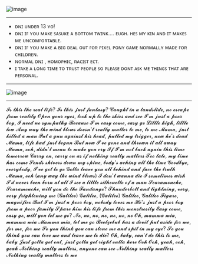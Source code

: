![image](https://github.com/user-attachments/assets/82878884-b7ca-45e3-9447-cd38ba82f0e2)

--------------------------

- ᴅɴɪ ᴜɴᴅᴇʀ 13 ʏᴏ!
- ᴅɴɪ ɪꜰ ʏᴏᴜ ᴍᴀᴋᴇ ꜱᴀꜱᴜᴋᴇ ᴀ ʙᴏᴛᴛᴏᴍ ᴛᴡɪɴᴋ.... ᴇᴜɢʜ. ʜᴇꜱ ᴍʏ ᴋɪɴ ᴀɴᴅ ɪᴛ ᴍᴀᴋᴇꜱ ᴍᴇ ᴜɴᴄᴏᴍꜰᴏʀᴛᴀʙʟᴇ.
- ᴅɴɪ ɪꜰ ʏᴏᴜ ᴍᴀᴋᴇ ᴀ ʙɪɢ ᴅᴇᴀʟ ᴏᴜᴛ ꜰᴏʀ ᴘɪxᴇʟ ᴘᴏɴʏ ɢᴀᴍᴇ ɴᴏʀᴍᴀʟʟʏ ᴍᴀᴅᴇ ꜰᴏʀ ᴄʜɪʟᴅʀᴇɴ.
- ɴᴏʀᴍᴀʟ ᴅɴɪ , ʜᴏᴍᴏᴘʜɪᴄ, ʀᴀᴄɪꜱᴛ ᴇᴄᴛ. 
- ɪ ᴛᴀᴋᴇ ᴀ ʟᴏɴɢ ᴛɪᴍᴇ ᴛᴏ ᴛʀᴜꜱᴛ ᴘᴇᴏᴘʟᴇ ꜱᴏ ᴘʟᴇᴀꜱᴇ ᴅᴏɴᴛ ᴀꜱᴋ ᴍᴇ ᴛʜɪɴɢꜱ ᴛʜᴀᴛ ᴀʀᴇ ᴘᴇʀꜱᴏɴᴀʟ.

----------------

![image](https://github.com/user-attachments/assets/71c925c3-56d9-4e5f-a973-cf0780e224d1)

------------------

𝓘𝓼 𝓽𝓱𝓲𝓼 𝓽𝓱𝓮 𝓻𝓮𝓪𝓵 𝓵𝓲𝓯𝓮? 𝓘𝓼 𝓽𝓱𝓲𝓼 𝓳𝓾𝓼𝓽 𝓯𝓪𝓷𝓽𝓪𝓼𝔂? 
𝓒𝓪𝓾𝓰𝓱𝓽 𝓲𝓷 𝓪 𝓵𝓪𝓷𝓭𝓼𝓵𝓲𝓭𝓮, 
𝓷𝓸 𝓮𝓼𝓬𝓪𝓹𝓮 𝓯𝓻𝓸𝓶 𝓻𝓮𝓪𝓵𝓲𝓽𝔂 
𝓞𝓹𝓮𝓷 𝔂𝓸𝓾𝓻 𝓮𝔂𝓮𝓼, 
𝓵𝓸𝓸𝓴 𝓾𝓹 𝓽𝓸 𝓽𝓱𝓮 𝓼𝓴𝓲𝓮𝓼 𝓪𝓷𝓭 𝓼𝓮𝓮 𝓘'𝓶 𝓳𝓾𝓼𝓽 𝓪 𝓹𝓸𝓸𝓻 𝓫𝓸𝔂,
𝓘 𝓷𝓮𝓮𝓭 𝓷𝓸 𝓼𝔂𝓶𝓹𝓪𝓽𝓱𝔂 
𝓑𝓮𝓬𝓪𝓾𝓼𝓮 𝓘'𝓶 𝓮𝓪𝓼𝔂 𝓬𝓸𝓶𝓮, 
𝓮𝓪𝓼𝔂 𝓰𝓸 𝓛𝓲𝓽𝓽𝓵𝓮 𝓱𝓲𝓰𝓱,
𝓵𝓲𝓽𝓽𝓵𝓮 𝓵𝓸𝔀 
𝓐𝓷𝔂 𝔀𝓪𝔂 𝓽𝓱𝓮 𝔀𝓲𝓷𝓭 𝓫𝓵𝓸𝔀𝓼 𝓭𝓸𝓮𝓼𝓷'𝓽 𝓻𝓮𝓪𝓵𝓵𝔂 𝓶𝓪𝓽𝓽𝓮𝓻 𝓽𝓸 𝓶𝓮, 
𝓽𝓸 𝓶𝓮 𝓜𝓪𝓶𝓪, 
𝓳𝓾𝓼𝓽 𝓴𝓲𝓵𝓵𝓮𝓭 𝓪 𝓶𝓪𝓷 
𝓟𝓾𝓽 𝓪 𝓰𝓾𝓷 𝓪𝓰𝓪𝓲𝓷𝓼𝓽 𝓱𝓲𝓼 𝓱𝓮𝓪𝓭, 
𝓹𝓾𝓵𝓵𝓮𝓭 𝓶𝔂 𝓽𝓻𝓲𝓰𝓰𝓮𝓻, 𝓷𝓸𝔀 𝓱𝓮'𝓼 𝓭𝓮𝓪𝓭 𝓜𝓪𝓶𝓪,
𝓵𝓲𝓯𝓮 𝓱𝓪𝓭 𝓳𝓾𝓼𝓽 𝓫𝓮𝓰𝓾𝓷 
𝓑𝓾𝓽 𝓷𝓸𝔀 𝓘'𝓿𝓮 𝓰𝓸𝓷𝓮 𝓪𝓷𝓭 𝓽𝓱𝓻𝓸𝔀𝓷 𝓲𝓽 𝓪𝓵𝓵 𝓪𝔀𝓪𝔂 
𝓜𝓪𝓶𝓪, 𝓸𝓸𝓱, 
𝓭𝓲𝓭𝓷'𝓽 𝓶𝓮𝓪𝓷 𝓽𝓸 𝓶𝓪𝓴𝓮 𝔂𝓸𝓾 𝓬𝓻𝔂
𝓘𝓯 𝓘'𝓶 𝓷𝓸𝓽 𝓫𝓪𝓬𝓴 𝓪𝓰𝓪𝓲𝓷 𝓽𝓱𝓲𝓼 𝓽𝓲𝓶𝓮 𝓽𝓸𝓶𝓸𝓻𝓻𝓸𝔀 
𝓒𝓪𝓻𝓻𝔂 𝓸𝓷, 
𝓬𝓪𝓻𝓻𝔂 𝓸𝓷 𝓪𝓼 𝓲𝓯 𝓷𝓸𝓽𝓱𝓲𝓷𝓰 𝓻𝓮𝓪𝓵𝓵𝔂 𝓶𝓪𝓽𝓽𝓮𝓻𝓼 
𝓣𝓸𝓸 𝓵𝓪𝓽𝓮, 
𝓶𝔂 𝓽𝓲𝓶𝓮 𝓱𝓪𝓼 𝓬𝓸𝓶𝓮 
𝓢𝓮𝓷𝓭𝓼 𝓼𝓱𝓲𝓿𝓮𝓻𝓼 𝓭𝓸𝔀𝓷 𝓶𝔂 𝓼𝓹𝓲𝓷𝓮, 
𝓫𝓸𝓭𝔂'𝓼 𝓪𝓬𝓱𝓲𝓷𝓰 𝓪𝓵𝓵 𝓽𝓱𝓮 𝓽𝓲𝓶𝓮 
𝓖𝓸𝓸𝓭𝓫𝔂𝓮, 𝓮𝓿𝓮𝓻𝔂𝓫𝓸𝓭𝔂, 
𝓘'𝓿𝓮 𝓰𝓸𝓽 𝓽𝓸 𝓰𝓸 𝓖𝓸𝓽𝓽𝓪 𝓵𝓮𝓪𝓿𝓮 𝔂𝓸𝓾 𝓪𝓵𝓵 𝓫𝓮𝓱𝓲𝓷𝓭 
𝓪𝓷𝓭 𝓯𝓪𝓬𝓮 𝓽𝓱𝓮 𝓽𝓻𝓾𝓽𝓱 
𝓜𝓪𝓶𝓪, 𝓸𝓸𝓱 (𝓪𝓷𝔂 𝔀𝓪𝔂 𝓽𝓱𝓮 𝔀𝓲𝓷𝓭 𝓫𝓵𝓸𝔀𝓼) 
𝓘 𝓭𝓸𝓷'𝓽 𝔀𝓪𝓷𝓷𝓪 𝓭𝓲𝓮 
𝓘 𝓼𝓸𝓶𝓮𝓽𝓲𝓶𝓮𝓼 𝔀𝓲𝓼𝓱 𝓘'𝓭 𝓷𝓮𝓿𝓮𝓻 𝓫𝓮𝓮𝓷 𝓫𝓸𝓻𝓷 𝓪𝓽 𝓪𝓵𝓵
𝓘 𝓼𝓮𝓮 𝓪 𝓵𝓲𝓽𝓽𝓵𝓮 𝓼𝓲𝓵𝓱𝓸𝓾𝓮𝓽𝓽𝓸 𝓸𝓯 𝓪 𝓶𝓪𝓷 
𝓢𝓬𝓪𝓻𝓪𝓶𝓸𝓾𝓬𝓱𝓮, 𝓢𝓬𝓪𝓻𝓪𝓶𝓸𝓾𝓬𝓱𝓮, 
𝔀𝓲𝓵𝓵 𝔂𝓸𝓾 𝓭𝓸 𝓽𝓱𝓮 𝓕𝓪𝓷𝓭𝓪𝓷𝓰𝓸? 
𝓣𝓱𝓾𝓷𝓭𝓮𝓻𝓫𝓸𝓵𝓽 𝓪𝓷𝓭 𝓵𝓲𝓰𝓱𝓽𝓷𝓲𝓷𝓰, 𝓿𝓮𝓻𝔂, 𝓿𝓮𝓻𝔂 𝓯𝓻𝓲𝓰𝓱𝓽𝓮𝓷𝓲𝓷𝓰 𝓶𝓮 
(𝓖𝓪𝓵𝓲𝓵𝓮𝓸) 𝓖𝓪𝓵𝓲𝓵𝓮𝓸, (𝓖𝓪𝓵𝓲𝓵𝓮𝓸) 𝓖𝓪𝓵𝓲𝓵𝓮𝓸, 
𝓖𝓪𝓵𝓲𝓵𝓮𝓸 𝓕𝓲𝓰𝓪𝓻𝓸, 𝓶𝓪𝓰𝓷𝓲𝓯𝓲𝓬𝓸 
𝓑𝓾𝓽 𝓘'𝓶 𝓳𝓾𝓼𝓽 𝓪 𝓹𝓸𝓸𝓻 𝓫𝓸𝔂, 
𝓷𝓸𝓫𝓸𝓭𝔂 𝓵𝓸𝓿𝓮𝓼 𝓶𝓮 
𝓗𝓮'𝓼 𝓳𝓾𝓼𝓽 𝓪 𝓹𝓸𝓸𝓻 𝓫𝓸𝔂 
𝓯𝓻𝓸𝓶 𝓪 𝓹𝓸𝓸𝓻 𝓯𝓪𝓶𝓲𝓵𝔂 𝓢𝓹𝓪𝓻𝓮 𝓱𝓲𝓶 𝓱𝓲𝓼 𝓵𝓲𝓯𝓮 𝓯𝓻𝓸𝓶 𝓽𝓱𝓲𝓼 𝓶𝓸𝓷𝓼𝓽𝓻𝓸𝓼𝓲𝓽𝔂 
𝓔𝓪𝓼𝔂 𝓬𝓸𝓶𝓮, 𝓮𝓪𝓼𝔂 𝓰𝓸, 
𝔀𝓲𝓵𝓵 𝔂𝓸𝓾 𝓵𝓮𝓽 𝓶𝓮 𝓰𝓸? 
𝓝𝓸, 𝓷𝓸, 𝓷𝓸, 𝓷𝓸, 𝓷𝓸, 𝓷𝓸, 𝓷𝓸 
𝓞𝓱, 𝓶𝓪𝓶𝓶𝓪 𝓶𝓲𝓪, 𝓶𝓪𝓶𝓶𝓪 𝓶𝓲𝓪 𝓜𝓪𝓶𝓶𝓪 𝓶𝓲𝓪, 
𝓵𝓮𝓽 𝓶𝓮 𝓰𝓸 𝓑𝓮𝓮𝓵𝔃𝓮𝓫𝓾𝓫 𝓱𝓪𝓼 𝓪 𝓭𝓮𝓿𝓲𝓵 𝓹𝓾𝓽 𝓪𝓼𝓲𝓭𝓮 𝓯𝓸𝓻 𝓶𝓮, 
𝓯𝓸𝓻 𝓶𝓮, 𝓯𝓸𝓻 𝓶𝓮 𝓢𝓸 𝔂𝓸𝓾 𝓽𝓱𝓲𝓷𝓴 𝔂𝓸𝓾 𝓬𝓪𝓷 𝓼𝓽𝓸𝓷𝓮 𝓶𝓮 𝓪𝓷𝓭 𝓼𝓹𝓲𝓽 𝓲𝓷 𝓶𝔂 𝓮𝔂𝓮? 
𝓢𝓸 𝔂𝓸𝓾 𝓽𝓱𝓲𝓷𝓴 𝔂𝓸𝓾 𝓬𝓪𝓷 𝓵𝓸𝓿𝓮 𝓶𝓮 𝓪𝓷𝓭 𝓵𝓮𝓪𝓿𝓮 𝓶𝓮 𝓽𝓸 𝓭𝓲𝓮? 
𝓞𝓱, 𝓫𝓪𝓫𝔂, 𝓬𝓪𝓷'𝓽 𝓭𝓸 𝓽𝓱𝓲𝓼 𝓽𝓸 𝓶𝓮,
𝓫𝓪𝓫𝔂 𝓙𝓾𝓼𝓽 𝓰𝓸𝓽𝓽𝓪 𝓰𝓮𝓽 𝓸𝓾𝓽, 
𝓳𝓾𝓼𝓽 𝓰𝓸𝓽𝓽𝓪 𝓰𝓮𝓽 𝓻𝓲𝓰𝓱𝓽 𝓸𝓾𝓽𝓽𝓪 𝓱𝓮𝓻𝓮 
𝓞𝓸𝓱 𝓞𝓸𝓱, 𝔂𝓮𝓪𝓱,
𝓸𝓸𝓱, 𝔂𝓮𝓪𝓱 𝓝𝓸𝓽𝓱𝓲𝓷𝓰 𝓻𝓮𝓪𝓵𝓵𝔂 𝓶𝓪𝓽𝓽𝓮𝓻𝓼,
𝓪𝓷𝔂𝓸𝓷𝓮 𝓬𝓪𝓷 𝓼𝓮𝓮 
𝓝𝓸𝓽𝓱𝓲𝓷𝓰 𝓻𝓮𝓪𝓵𝓵𝔂 𝓶𝓪𝓽𝓽𝓮𝓻𝓼 
𝓝𝓸𝓽𝓱𝓲𝓷𝓰 𝓻𝓮𝓪𝓵𝓵𝔂 𝓶𝓪𝓽𝓽𝓮𝓻𝓼 𝓽𝓸 𝓶𝓮
